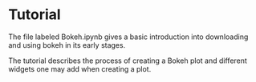 # Tutorial

The file labeled Bokeh.ipynb gives a basic introduction into downloading and using bokeh in its early stages.

The tutorial describes the process of creating a Bokeh plot and different widgets one may add when creating a plot.


